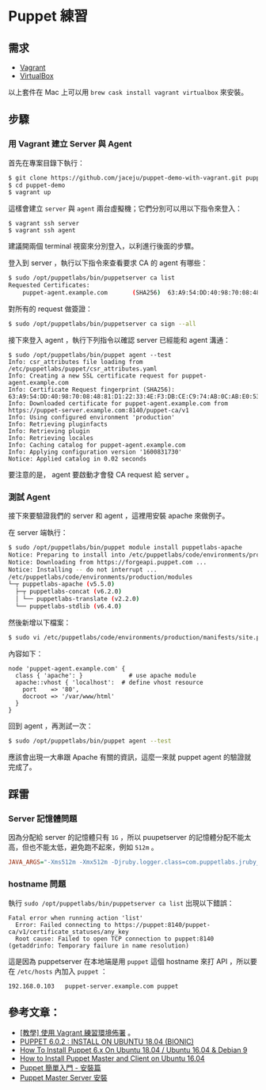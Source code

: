 # Puppet 練習

## 需求

- [Vagrant](https://www.vagrantup.com/)
- [VirtualBox](https://www.virtualbox.org/)

以上套件在 Mac 上可以用 `brew cask install vagrant virtualbox` 來安裝。

## 步驟

### 用 Vagrant 建立 Server 與 Agent

首先在專案目錄下執行：

```bash
$ git clone https://github.com/jaceju/puppet-demo-with-vagrant.git puppet-demo
$ cd puppet-demo
$ vagrant up
```

這樣會建立 `server` 與 `agent` 兩台虛擬機；它們分別可以用以下指令來登入：

```
$ vagrant ssh server
$ vagrant ssh agent
```

建議開兩個 terminal 視窗來分別登入，以利進行後面的步驟。

登入到 server ，執行以下指令來查看要求 CA 的 agent 有哪些：

```bash
$ sudo /opt/puppetlabs/bin/puppetserver ca list
Requested Certificates:
    puppet-agent.example.com       (SHA256)  63:A9:54:DD:40:98:70:08:48:81:D1:22:33:4E:F3:DB:CE:C9:74:AB:0C:AB:E0:53:15:2C:3A:93:40:01:53:03
```

對所有的 request 做簽證：

```bash
$ sudo /opt/puppetlabs/bin/puppetserver ca sign --all
```

接下來登入 agent ，執行下列指令以確認 server 已經能和 agent 溝通：

```
$ sudo /opt/puppetlabs/bin/puppet agent --test
Info: csr_attributes file loading from /etc/puppetlabs/puppet/csr_attributes.yaml
Info: Creating a new SSL certificate request for puppet-agent.example.com
Info: Certificate Request fingerprint (SHA256): 63:A9:54:DD:40:98:70:08:48:81:D1:22:33:4E:F3:DB:CE:C9:74:AB:0C:AB:E0:53:15:2C:3A:93:40:01:53:03
Info: Downloaded certificate for puppet-agent.example.com from https://puppet-server.example.com:8140/puppet-ca/v1
Info: Using configured environment 'production'
Info: Retrieving pluginfacts
Info: Retrieving plugin
Info: Retrieving locales
Info: Caching catalog for puppet-agent.example.com
Info: Applying configuration version '1600831730'
Notice: Applied catalog in 0.02 seconds
```

要注意的是， agent 要啟動才會發 CA request 給 server 。

### 測試 Agent

接下來要驗證我們的 server 和 agent ，這裡用安裝 apache 來做例子。

在 server 端執行：

```bash
$ sudo /opt/puppetlabs/bin/puppet module install puppetlabs-apache
Notice: Preparing to install into /etc/puppetlabs/code/environments/production/modules ...
Notice: Downloading from https://forgeapi.puppet.com ...
Notice: Installing -- do not interrupt ...
/etc/puppetlabs/code/environments/production/modules
└─┬ puppetlabs-apache (v5.5.0)
  ├─┬ puppetlabs-concat (v6.2.0)
  │ └── puppetlabs-translate (v2.2.0)
  └── puppetlabs-stdlib (v6.4.0)
```

然後新增以下檔案：

```bash
$ sudo vi /etc/puppetlabs/code/environments/production/manifests/site.pp
```

內容如下：

```
node 'puppet-agent.example.com' {
  class { 'apache': }             # use apache module
  apache::vhost { 'localhost':  # define vhost resource
    port    => '80',
    docroot => '/var/www/html'
  }
}
```

回到 agent ，再測試一次：

```bash
$ sudo /opt/puppetlabs/bin/puppet agent --test
```

應該會出現一大串跟 Apache 有關的資訊，這麼一來就 puppet agent 的驗證就完成了。

## 踩雷

### Server 記憶體問題

因為分配給 server 的記憶體只有 `1G` ，所以 puupetserver 的記憶體分配不能太高，但也不能太低，避免跑不起來，例如 `512m` 。

```ini
JAVA_ARGS="-Xms512m -Xmx512m -Djruby.logger.class=com.puppetlabs.jruby_utils.jruby.Slf4jLogger"
```

### hostname 問題

執行 `sudo /opt/puppetlabs/bin/puppetserver ca list` 出現以下錯誤：

```
Fatal error when running action 'list'
  Error: Failed connecting to https://puppet:8140/puppet-ca/v1/certificate_statuses/any_key
  Root cause: Failed to open TCP connection to puppet:8140 (getaddrinfo: Temporary failure in name resolution)
```

這是因為 puppetserver 在本地端是用 `puppet` 這個 hostname 來打 API ，所以要在 `/etc/hosts` 內加入 `puppet` ：

```
192.168.0.103   puppet-server.example.com puppet
```

## 參考文章：

- [[教學] 使用 Vagrant 練習環境佈署](http://gogojimmy.net/2013/05/26/vagrant-tutorial/) 。
- [PUPPET 6.0.2 : INSTALL ON UBUNTU 18.04 (BIONIC)](https://www.bogotobogo.com/DevOps/Puppet/Puppet6-Install-on-Ubuntu18.0.4.php)
- [How To Install Puppet 6.x On Ubuntu 18.04 / Ubuntu 16.04 & Debian 9](https://www.itzgeek.com/how-tos/linux/ubuntu-how-tos/how-to-install-puppet-on-ubuntu-16-04.html)
- [How to Install Puppet Master and Client on Ubuntu 16.04](https://medium.com/@Alibaba_Cloud/how-to-install-puppet-master-and-client-on-ubuntu-16-04-9f8c241125df)
- [Puppet 簡單入門 - 安裝篇](https://pylixm.cc/posts/2019-11-26-Puppet-tutorial-two.html)
- [Puppet Master Server 安裝](https://shazi7804.gitbooks.io/puppet-manage-guide/content/basic/install-master-server.html)
